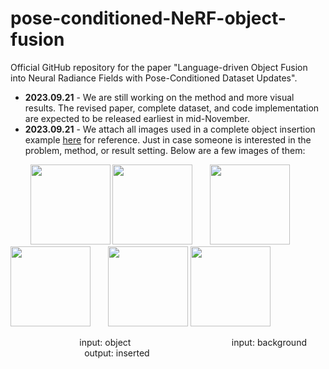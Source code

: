# pose-conditioned-NeRF-object-fusion
Official GitHub repository for the paper "Language-driven Object Fusion into Neural Radiance Fields with Pose-Conditioned Dataset Updates".

- **2023.09.21** - We are still working on the method and more visual results. The revised paper, complete dataset, and code implementation are expected to be released earliest in mid-November.
- **2023.09.21** - We attach all images used in a complete object insertion example [here](https://drive.google.com/file/d/1GOz9M60DMaRjn0HShnLdg03Rhk-yasiJ/view?usp=sharing) for reference. Just in case someone is interested in the problem, method, or result setting. Below are a few images of them:

&nbsp; &nbsp; &nbsp; &nbsp;
<img src="https://github.com/kcshum/pose-conditioned-NeRF-object-fusion/assets/41816098/a0954be4-05e8-4e7c-9017-ff80e7738e45" width="128" height="128">
<img src="https://github.com/kcshum/pose-conditioned-NeRF-object-fusion/assets/41816098/ff5b7ff6-7d70-45ac-ac33-33b903107732" width="128" height="128">
&nbsp; &nbsp; &nbsp;
<img src="https://github.com/kcshum/pose-conditioned-NeRF-object-fusion/assets/41816098/d09426e2-ac01-4d65-a236-a943e076a5d6" width="128" height="128">
<img src="https://github.com/kcshum/pose-conditioned-NeRF-object-fusion/assets/41816098/ed82aa8c-0e1c-4bf2-b2c6-dccf19727586" width="128" height="128">
&nbsp; &nbsp; &nbsp;
<img src="https://github.com/kcshum/pose-conditioned-NeRF-object-fusion/assets/41816098/a4c3c584-79ce-4770-8e8d-d8a2638b461f" width="128" height="128">
<img src="https://github.com/kcshum/pose-conditioned-NeRF-object-fusion/assets/41816098/ce00d36a-e764-481b-805c-3a897ff7251c" width="128" height="128">

&nbsp; &nbsp; &nbsp; &nbsp; &nbsp; &nbsp; &nbsp; &nbsp; &nbsp; &nbsp; &nbsp; &nbsp; &nbsp; &nbsp; input: object
&nbsp; &nbsp; &nbsp; &nbsp; &nbsp; &nbsp; &nbsp; &nbsp; &nbsp; &nbsp; &nbsp; &nbsp; &nbsp; &nbsp; &nbsp; &nbsp; &nbsp; &nbsp; &nbsp; &nbsp; input: background
&nbsp; &nbsp; &nbsp; &nbsp; &nbsp; &nbsp; &nbsp; &nbsp; &nbsp; &nbsp; &nbsp; &nbsp; &nbsp; &nbsp; &nbsp; &nbsp; &nbsp; &nbsp; output: inserted
